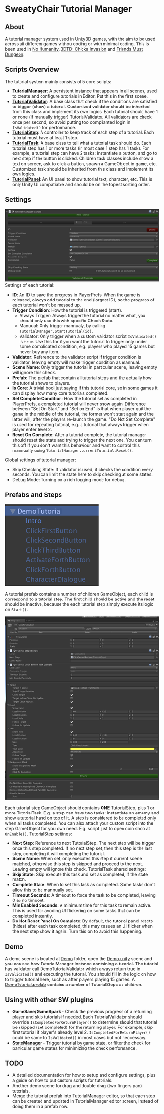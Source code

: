 # SweatyChair Tutorial Manager

## About
A tutorial manager system used in Unity3D games, with the aim to be used across all different games withou coding or with minimal coding. This is been used in [No Humanity](http://www.sweatychair.com/no-humanity), [3DTD: Chicka Invasion](http://www.sweatychair.com/3dtd) and [Friends Must Dungeon](http://www.sweatychair.com/friends-must-dungeon).

## Scripts Overview
The tutorial system mainly consists of 5 core scripts:
- [**TutorialManager**](Assets/SweatyChair/Tutorials/Scripts/TutorialManager.cs): A persistent instance that appears in all scenes, used to create and configure tutorials in Editor. Put this in the first scene.
- [**TutorialValidator**](Assets/SweatyChair/Tutorials/Scripts/TutorialValidator.cs): A base class that check if the conditions are satisfied to trigger (show) a tutorial. Customized validator  should be inherited from this class and implement its own logics. Each tutorial should have 1 or none (if manually trigger) TutorialValidator. All validators are check once per second, so avoid putting too complianted login in `IsValidated()` for performance.
- [**TutorialStep**](Assets/SweatyChair/Tutorials/Scripts/TutorialStep.cs): A controller to keep track of each step of a tutorial. Each tutorial must have at least 1 step.
- [**TutorialTask**](Assets/SweatyChair/Tutorials/Scripts/TutorialTask.cs): A base class to tell what a tutorial task should do. Each tutorial step has 1 or more tasks (in most case 1 step has 1 task). For example, a tutorial step can have 2 tasks: instantiate a button, and go to next step if the button is clicked. Children task classes include show a text on screen, ask to click a button, spawn a GameObject in game, etc. Customized task should be inherited from this class and implement its own logics.
- [**TutorialPanel**](Assets/SweatyChair/Tutorials/Scripts/TutorialPanel.cs): An UI panel to show tutorial text, character, etc. This is only Unity UI compatiable and should be on the topest sorting order.

## Settings
![Tutorial Manager Screenshot](Documents/01_tutorial_manager.png)
Settings of each tutorial:
- **ID**: An ID to save the progress in PlayerPrefs. When the game is released, always add tutorial to the end (largest ID), so the progress of each tutorial won't be messed up.
- **Trigger Condition**: How the tutorial is triggered (start).
   * Always Trigger: Always trigger the tutorial no matter what, you should only use this with specific Check State.
   * Manuual: Only trigger mannualy, by calling `TutorialManager.StartTutorial(id)`.
   * Validator: Only trigger when a custom validator script `IsValidated()` is `true`. Use this for if you want the tutorial to trigger only under some complicated condition, e.g. players who played 15 games but never buy any item.
- **Validator**: Reference to the validator script if trigger condition is validator, leaving empty will make trigger condition as mannual.
- **Scene Name**: Only trigger the tutorial in particular scene, leaving empty will ignore this check.
- **Prefab**: The prefab that contain all tutorial steps and the actually how the tutorial shows to players.
- **Is Core**: A trivial bool just saying if this tutorial core, so in some games it can display how many core tutorials completed.
- **Set Complete Condition**: How the tutorial set as completed in PlayerPrefs, a completed tutorial will never show again. Difference between "Set On Start" and "Set on End" is that when player quit the game in the middle of the tutorial, the former won't start again and the latter will, after the players re-launch the game. "Do Not Set Complete" is used for repeating tutorial, e.g. a tutorial that always trigger when player enter level 2.
- **Reset On Complete**: After a tutorial complete, the tutorial manager should reset the state and trying to trigger the next one. You can turn this off if you don't want this behaviour and want to control this mannually using `TutorialManager.currentTutorial.Reset()`.

Global settings of tutorial manager: 
- Skip Checking State: If validator is used, it checks the condition every seconds. You can limit the state here to skip checking at some states.
- Debug Mode: Turning on a rich logging mode for debug.

## Prefabs and Steps
![Tutorial Prefab Screenshot](Documents/02_tutorial_prefab.png)

A tutorial prefab contains a number of children GameObject, each child is correspond to a tutorial step. The first child should be active and the reset should be inactive, because the each tutorial step simply execute its logic on `Start()`.

![Tutorial Prefab Screenshot](Documents/03_tutorial_steps.png)

Each tutorial step GameObject should contains **ONE** TutorialStep, plus 1 or more TutorialTask. E.g. a step can have two tasks: instantiate an ememy and show a tutorial hand on top of it. A step is considered to be completed only when all tasks completed.
You can also attach your custom script into the step GameObject for you own need. E.g. script just to open coin shop at `OnEnable()`.
TutorialStep settings:
- **Next Step**: Reference to next TutorialStep. The next step will be trigger once this step completed. If no next step set, then this step is the last step, completing it will completing the tutorial.
- **Scene Name**: When set, only executes this step if current scene matched, otherwise this step is skipped and proceed to the next. Leaving empty will ignore this check.
TutorialTask shared  settings:
- **Skip State**: Skip execute this task and set as completed, if the state match.
- **Complete State**: When to set this task as completed. Some tasks don't allow this to be mannually set.
- **Timeout Seconds**: A timeout to force the task to be completed, leaving 0 as no timeout.
- **Min Enabled Seconds**: A minimum time for this task to remain active. This is used for avoding UI flickering on some tasks that can be completed instantly.
- **Do Not Reset Panel On Complete**: By default, the tutorial panel resets (hides) after each task completed, this may casues an UI flicker when the next step show it again. Turn this on to avoid this happening.

## Demo
A demo scene is located at [Demo](Assets/SweatyChair/Tutorials/Demo/) folder, open the [Demo.unity](Assets/SweatyChair/Tutorials/Demo/Demo.unity) scene and you can see how TutorialManager instance containing a tutorial.
The tutorial has validator call DemoTutorialValidator which always return true in `IsValidated()` and executing the tutorial. You should fill in the logic on how to trigger tutorial here, such as after players playing 15 games.
A [DemoTutorial.prefab](Assets/SweatyChair/Tutorials/Demo/DemoTutorial.prefab) contains a number of TutorialSteps as children.

## Using with other SW plugins
- **GameSave/GameSpark** - Check the previous progress of a returning player and skip tutorials if needed. Each TutorialValidator should override `IsCompletedForReturnPlayer()` to determine should that tutorial be skipped (set completed) for the returning player. For example, skip first tutorial if player's already level 2. `IsCompletedForReturnPlayer()` could be same to `IsValidated()` in most cases but not neccessary.
- [**StateManager**](Assets/SweatyChair/Common/State/StateManager.cs) - Trigger tutorial by game state, or filter the check for particular game states for minimizing the check performance.

## TODO
- A detailed documentation for how to setup and configure settings, plus a guide on how to put custom scripts for tutorials.
- Another demo scene for drag and double drag (two fingers pan) tutorials.
- Merge the tutorial prefab into TutorialManager editor, so that each step can be created and updated in TutorialManager editor screen, instead of doing them in a prefab now.